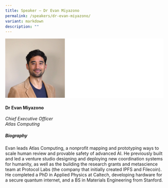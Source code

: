 ```yaml
---
title: Speaker – Dr Evan Miyazono
permalink: /speakers/dr-evan-miyazono/
variant: markdown
description: ""
---
```

![](/images/2024%20speakers/Evan_Miyazono.png)
#### **Dr Evan Miyazono**

*Chief Executive Officer <br>
Atlas Computing*

##### **Biography**
Evan leads Atlas Computing, a nonprofit mapping and prototyping ways to scale human review and provable safety of advanced AI.  He previously built and led a venture studio designing and deploying new coordination systems for humanity, as well as the building the research grants and metascience team at Protocol Labs (the company that initially created IPFS and Filecoin).  He completed a PhD in Applied Physics at Caltech, developing hardware for a secure quantum internet, and a BS in Materials Engineering from Stanford.
